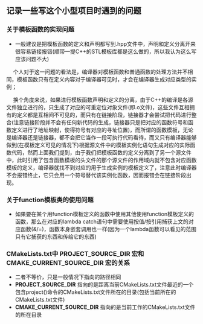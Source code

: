 ## 记录一些写这个小型项目时遇到的问题
### 关于模板函数的实现问题
- 一般建议是把模板函数的定义和声明都写到.hpp文件中，声明和定义分离开来很容易链接报错(顺带一提C++的STL模板库都是这么做的，所以我认为这么写应该问题不大)

&emsp; 个人对于这一问题的看法是，编译器对模板函数和普通函数的处理方法并不相同，模板函数只有在定义内容对于编译器可见时，才会在编译器生成对应类型的实例；

&emsp; 换个角度来说，如果进行模板函数声明和定义的分离，由于C++的编译是各源文件独立进行的，只生成了对应的可重定位对象文件(即.o文件)，这些文件互相拥有的定义都是互相间不可见的，而只有在链接阶段，链接器才会尝试把代码进行整合(注意链接阶段并不会有任何新代码的生成，链接器只是把对应的函数符号和函数定义进行了地址映射，使得符号有对应的寻址位置)，而所谓的函数模板，无论是编译器还是链接器，都不会把它当作一段可执行代码看待，而又只有编译器能够做到(在模板定义可见的情况下)根据源文件中的模板实例化语句生成对应的实际函数代码，然而上面我们提到，由于我们把模板函数的定义分离到了另一个源文件中，此时引用了包含函数模板的头文件的那个源文件的作用域内就不包含对应函数模板的定义，编译器就找不到对应的用于生成实例的模板定义了，注意此时编译器不会报错终止，它只会用一个符号替代该实例化函数，因而报错会在链接阶段出现。

### 关于function模板类的使用问题
- 如果要在某个用function模板定义的函数中使用其他使用function模板定义的函数，那么在对应的lambda catch语句中需要使用按值/按引用捕获上文的对应函数(&/=)，函数本身嵌套调用也一样(因为一个lambda函数可以看见的范围只有它捕获的东西和传给它的东西)

### CMakeLists.txt中 PROJECT_SOURCE_DIR 宏和 CMAKE_CURRENT_SOURCE_DIR 宏的关系
- 二者不等价，只是一般情况下指向的路径相同
- **PROJECT_SOURCE_DIR** 指向的是距离当前CMakeLists.txt文件最近的一个包含project()命令的CMakeLists.txt文件所在的目录(包括当前所在的CMakeLists.txt文件)
- **CMAKE_CURRENT_SOURCE_DIR** 指向的是当前工作的CMakeLists.txt文件的所在目录